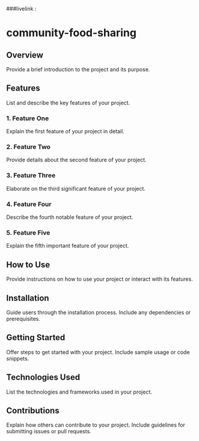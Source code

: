 ###livelink : 
# community-food-sharing

## Overview

Provide a brief introduction to the project and its purpose.

## Features

List and describe the key features of your project.

### 1. Feature One

Explain the first feature of your project in detail.

### 2. Feature Two

Provide details about the second feature of your project.

### 3. Feature Three

Elaborate on the third significant feature of your project.

### 4. Feature Four

Describe the fourth notable feature of your project.

### 5. Feature Five

Explain the fifth important feature of your project.

## How to Use

Provide instructions on how to use your project or interact with its features.

## Installation

Guide users through the installation process. Include any dependencies or prerequisites.

## Getting Started

Offer steps to get started with your project. Include sample usage or code snippets.

## Technologies Used

List the technologies and frameworks used in your project.

## Contributions

Explain how others can contribute to your project. Include guidelines for submitting issues or pull requests.

 

